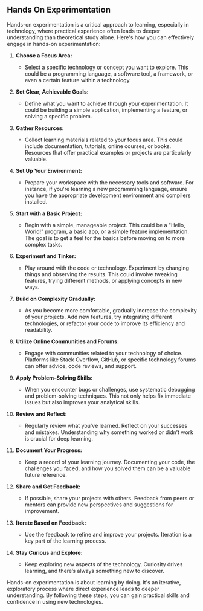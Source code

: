 ## Hands On Experimentation

Hands-on experimentation is a critical approach to learning, especially in technology, where practical experience often leads to deeper understanding than theoretical study alone. Here's how you can effectively engage in hands-on experimentation:

1. **Choose a Focus Area:**
   - Select a specific technology or concept you want to explore. This could be a programming language, a software tool, a framework, or even a certain feature within a technology.

2. **Set Clear, Achievable Goals:**
   - Define what you want to achieve through your experimentation. It could be building a simple application, implementing a feature, or solving a specific problem.

3. **Gather Resources:**
   - Collect learning materials related to your focus area. This could include documentation, tutorials, online courses, or books. Resources that offer practical examples or projects are particularly valuable.

4. **Set Up Your Environment:**
   - Prepare your workspace with the necessary tools and software. For instance, if you're learning a new programming language, ensure you have the appropriate development environment and compilers installed.

5. **Start with a Basic Project:**
   - Begin with a simple, manageable project. This could be a "Hello, World!" program, a basic app, or a simple feature implementation. The goal is to get a feel for the basics before moving on to more complex tasks.

6. **Experiment and Tinker:**
   - Play around with the code or technology. Experiment by changing things and observing the results. This could involve tweaking features, trying different methods, or applying concepts in new ways.

7. **Build on Complexity Gradually:**
   - As you become more comfortable, gradually increase the complexity of your projects. Add new features, try integrating different technologies, or refactor your code to improve its efficiency and readability.

8. **Utilize Online Communities and Forums:**
   - Engage with communities related to your technology of choice. Platforms like Stack Overflow, GitHub, or specific technology forums can offer advice, code reviews, and support.

9. **Apply Problem-Solving Skills:**
   - When you encounter bugs or challenges, use systematic debugging and problem-solving techniques. This not only helps fix immediate issues but also improves your analytical skills.

10. **Review and Reflect:**
    - Regularly review what you’ve learned. Reflect on your successes and mistakes. Understanding why something worked or didn’t work is crucial for deep learning.

11. **Document Your Progress:**
    - Keep a record of your learning journey. Documenting your code, the challenges you faced, and how you solved them can be a valuable future reference.

12. **Share and Get Feedback:**
    - If possible, share your projects with others. Feedback from peers or mentors can provide new perspectives and suggestions for improvement.

13. **Iterate Based on Feedback:**
    - Use the feedback to refine and improve your projects. Iteration is a key part of the learning process.

14. **Stay Curious and Explore:**
    - Keep exploring new aspects of the technology. Curiosity drives learning, and there’s always something new to discover.

Hands-on experimentation is about learning by doing. It's an iterative, exploratory process where direct experience leads to deeper understanding. By following these steps, you can gain practical skills and confidence in using new technologies.
